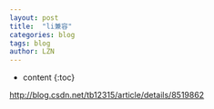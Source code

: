 ```yaml
---
layout: post
title:  "li兼容" 
categories: blog
tags: blog
author: LZN
---
```


* content
{:toc}

http://blog.csdn.net/tb12315/article/details/8519862